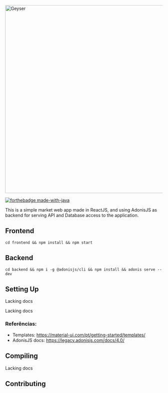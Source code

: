 <img src="https://geysermc.org/img/geyser-1760-860.png" alt="Geyser" width="600"/>

[![forthebadge made-with-java](https://ForTheBadge.com/images/badges/made-with-java.svg)](https://java.com/)

This is a simple market web app made in ReactJS, and using AdonisJS as backend for serving API and Database access to the application.

## Frontend

`cd frontend && npm install && npm start`

## Backend

`cd backend && npm i -g @adonisjs/cli && npm install && adonis serve --dev`

## Setting Up

Lacking docs

Lacking docs

### Referências:

- Templates: https://material-ui.com/pt/getting-started/templates/
- AdonisJS docs: https://legacy.adonisjs.com/docs/4.0/

## Compiling

Lacking docs

## Contributing
